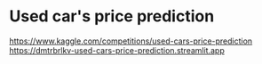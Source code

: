 # Used car's price prediction

https://www.kaggle.com/competitions/used-cars-price-prediction  
https://dmtrbrlkv-used-cars-price-prediction.streamlit.app


